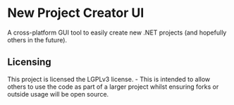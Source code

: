 # New Project Creator UI
A cross-platform GUI tool to easily create new .NET projects (and hopefully others in the future).

## Licensing
This project is licensed the LGPLv3 license. - This is intended to allow others to use the code as part of a larger project whilst ensuring forks or outside usage will be open source.
